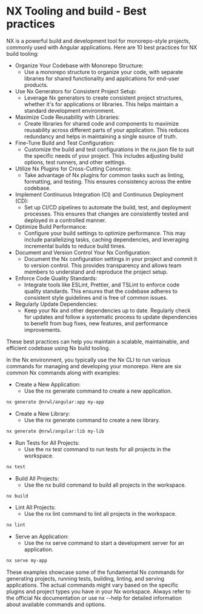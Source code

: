 # NX Tooling and build - Best practices

NX is a powerful build and development tool for monorepo-style projects, commonly used with Angular applications. Here are 10 best practices for NX build tooling:

- Organize Your Codebase with Monorepo Structure:
  - Use a monorepo structure to organize your code, with separate libraries for shared functionality and applications for end-user products.
- Use Nx Generators for Consistent Project Setup:
  - Leverage Nx generators to create consistent project structures, whether it's for applications or libraries. This helps maintain a standard development environment.
- Maximize Code Reusability with Libraries:
  - Create libraries for shared code and components to maximize reusability across different parts of your application. This reduces redundancy and helps in maintaining a single source of truth.
- Fine-Tune Build and Test Configuration:
  - Customize the build and test configurations in the nx.json file to suit the specific needs of your project. This includes adjusting build options, test runners, and other settings.
- Utilize Nx Plugins for Cross-Cutting Concerns:
  - Take advantage of Nx plugins for common tasks such as linting, formatting, and testing. This ensures consistency across the entire codebase.
- Implement Continuous Integration (CI) and Continuous Deployment (CD):
  - Set up CI/CD pipelines to automate the build, test, and deployment processes. This ensures that changes are consistently tested and deployed in a controlled manner.
- Optimize Build Performance:
  - Configure your build settings to optimize performance. This may include parallelizing tasks, caching dependencies, and leveraging incremental builds to reduce build times.
- Document and Version Control Your Nx Configuration:
  - Document the Nx configuration settings in your project and commit it to version control. This provides transparency and allows team members to understand and reproduce the project setup.
- Enforce Code Quality Standards:
  - Integrate tools like ESLint, Prettier, and TSLint to enforce code quality standards. This ensures that the codebase adheres to consistent style guidelines and is free of common issues.
- Regularly Update Dependencies:
  - Keep your Nx and other dependencies up to date. Regularly check for updates and follow a systematic process to update dependencies to benefit from bug fixes, new features, and performance improvements.

These best practices can help you maintain a scalable, maintainable, and efficient codebase using Nx build tooling.

In the Nx environment, you typically use the Nx CLI to run various commands for managing and developing your monorepo. Here are six common Nx commands along with examples:

- Create a New Application:
  - Use the nx generate command to create a new application.

```bash
nx generate @nrwl/angular:app my-app
```

- Create a New Library:
  - Use the nx generate command to create a new library.

```bash
nx generate @nrwl/angular:lib my-lib
```

- Run Tests for All Projects:
  - Use the nx test command to run tests for all projects in the workspace.

```bash
nx test
```

- Build All Projects:
  - Use the nx build command to build all projects in the workspace.

```bash
nx build
```

- Lint All Projects:
  - Use the nx lint command to lint all projects in the workspace.

```bash
nx lint
```

- Serve an Application:
  - Use the nx serve command to start a development server for an application.

```bash
nx serve my-app
```

These examples showcase some of the fundamental Nx commands for generating projects, running tests, building, linting, and serving applications. The actual commands might vary based on the specific plugins and project types you have in your Nx workspace. Always refer to the official Nx documentation or use nx --help for detailed information about available commands and options.